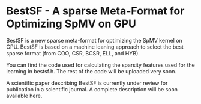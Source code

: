 # BestSF - A sparse Meta-Format for Optimizing SpMV on GPU
BestSF is a new sparse meta-format for optimizing the SpMV kernel on GPU. BestSF is based on a machine leaning approach to select the best sparse format (from COO, CSR, BCSR, ELL, and HYB). 

You can find the code used for calculating the sparsity features used for the learning in bestsf.h. 
The rest of the code will be uploaded very soon.

A scientific paper describing BestSF is currently under review for publication in a scientific journal. A complete description will be soon available here.


